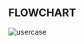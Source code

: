 ##  FLOWCHART  ##

![usercase](https://github.com/Ashishsunku/practise/blob/3270a0a3104c3c44179d9854da4b837974be381b/FLOW%20CHART.png)
